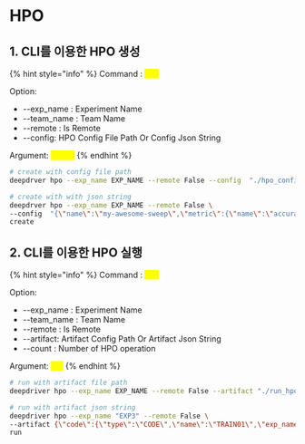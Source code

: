 # HPO

## 1. CLI를 이용한 HPO 생성

{% hint style="info" %}
Command : <mark style="color:yellow;">hpo</mark>

Option:

* \--exp\_name : Experiment Name
* \--team\_name : Team Name
* \--remote : Is Remote
* \--config: HPO Config File Path Or Config Json String

Argument: <mark style="color:yellow;">create</mark>
{% endhint %}

```sh
# create with config file path
deepdrver hpo --exp_name EXP_NAME --remote False --config  "./hpo_config.json" create
```

```sh
# create with with json string
deepdrver hpo --exp_name EXP_NAME --remote False \
--config  "{\"name\":\"my-awesome-sweep\",\"metric\":{\"name\":\"accuracy\",\"goal\":\"maximize\"},\"method\":\"grid\",\"parameters\":{\"learning_rate\":{\"distribution\":\"uniform\",\"range\":[0.01,0.001]}}}" \
create
```

## 2. CLI를 이용한 HPO 실행

{% hint style="info" %}
Command : <mark style="color:yellow;">hpo</mark>

Option:

* \--exp\_name : Experiment Name
* \--team\_name : Team Name
* \--remote : Is Remote
* \--artifact: Artifact Config Path Or Artifact Json String
* \--count : Number of HPO operation

Argument: <mark style="color:yellow;">run</mark>
{% endhint %}

```sh
# run with artifact file path
deepdriver hpo --exp_name EXP_NAME --remote False --artifact "./run_hpo_config.json" run
```

```sh
# run with artifact json string
deepdriver hpo --exp_name "EXP3" --remote False \
--artifact {\"code\":{\"type\":\"CODE\",\"name\":\"TRAIN01\",\"exp_name\":\"EXP3\",\"file\":\"main.py\",\"fun\":\"train\"},\"dataset\":{\"type\":\"DATA\",\"name\":\"DATA01\"}} \
run
```

